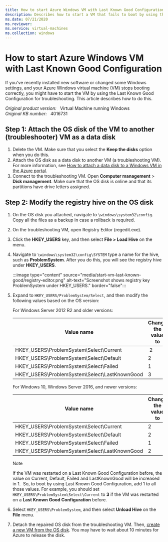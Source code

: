```yaml
---
title: How to start Azure Windows VM with Last Known Good Configuration
description: Describes how to start a VM that fails to boot by using the Last Known Good Configuration feature.
ms.date: 07/21/2020
ms.reviewer: 
ms.service: virtual-machines
ms.collection: windows
---
```

# How to start Azure Windows VM with Last Known Good Configuration

If you've recently installed new software or changed some Windows settings, and your Azure Windows virtual machine (VM) stops booting correctly, you might have to start the VM by using the Last Known Good Configuration for troubleshooting. This article describes how to do this.

_Original product version:_ &nbsp; Virtual Machine running Windows  
_Original KB number:_ &nbsp; 4016731

## Step 1: Attach the OS disk of the VM to another (troubleshooter) VM as a data disk

1. Delete the VM. Make sure that you select the **Keep the disks** option when you do this.
2. Attach the OS disk as a data disk to another VM (a troubleshooting VM). For more information, see [How to attach a data disk to a Windows VM in the Azure portal](/azure/virtual-machines/windows/attach-managed-disk-portal).
3. Connect to the troubleshooting VM. Open **Computer management** > **Disk management**. Make sure that the OS disk is online and that its partitions have drive letters assigned.

## Step 2: Modify the registry hive on the OS disk

1. On the OS disk you attached, navigate to `\windows\system32\config`. Copy all the files as a backup in case a rollback is required.
2. On the troubleshooting VM, open Registry Editor (regedit.exe).
3. Click the **HKEY_USERS** key, and then select **File > Load Hive** on the menu.
4. Navigate to `\windows\system32\config\SYSTEM` type a name for the hive, such as **ProblemSystem**. After you do this, you will see the registry hive under **HKEY_USERS**.

    :::image type="content" source="media/start-vm-last-known-good/registry-editor.png" alt-text="Screenshot shows registry key ProblemSystem under HKEY_USERS." border="false":::

5. Expand to `HKEY_USERS/ProblemSystem/Select`, and then modify the following values based on the OS version:

    For Windows Server 2012 R2 and older versions:

    | Value name| Change the value to |
    |---|---|
    | HKEY_USERS\ProblemSystem\Select\Current|  2 |
    | HKEY_USERS\ProblemSystem\Select\Default| 2 |
    | HKEY_USERS\ProblemSystem\Select\Failed| 1 |
    |HKEY_USERS\ProblemSystem\Select\LastKnownGood|3|

    For Windows 10, Windows Server 2016, and newer versions:

    | Value name| Change the value to |
    |---|---|
    | HKEY_USERS\ProblemSystem\Select\Current| 2 |
    | HKEY_USERS\ProblemSystem\Select\Default| 2 |
    | HKEY_USERS\ProblemSystem\Select\Failed| 1 |
    |HKEY_USERS\ProblemSystem\Select\LastKnownGood|2|

    > [!NOTE]
    > If the VM was restarted on a Last Known Good Configuration before, the value on Current, Default, Failed and LastKnownGood will be increased in 1.  So, to boot by using Last Known Good Configuration, add 1 to all those values. For example, you should set `HKEY_USERS\ProblemSystem\Select\Current` to **3** if the VM was restarted on a **Last Known Good Configuration** before.
6. Select `HKEY_USERS\ProblemSystem`, and then select **Unload Hive** on the **File** menu.
7. Detach the repaired OS disk from the troubleshooting VM. Then, [create a new VM from the OS disk](/azure/virtual-machines/windows/create-vm-specialized-portal). You may have to wait about 10 minutes for Azure to release the disk.
